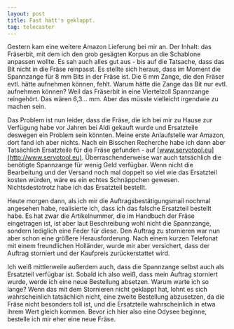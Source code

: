 ```yaml
---
layout: post
title: Fast hätt's geklappt.
tag: telecaster
---
```

Gestern kam eine weitere Amazon Lieferung bei mir an. Der Inhalt: das Fräserbit, mit dem ich den grob gesägten Korpus an die Schablone anpassen wollte. Es sah auch alles gut aus - bis auf die Tatsache, dass das Bit nicht in die Fräse reinpasst. Es stellte sich heraus, dass im Moment die Spannzange für 8 mm Bits in der Fräse ist. Die 6 mm Zange, die den Fräser evtl. hätte aufnehmen können, fehlt. Warum hätte die Zange das Bit nur evtl. aufnehmen können? Weil das Fräserbit in eine Viertelzoll Spannzange reingehört. Das wären 6,3... mm. Aber das müsste vielleicht irgendwie zu machen sein.

Das Problem ist nun leider, dass die Fräse, die ich bei mir zu Hause zur Verfügung habe vor Jahren bei Aldi gekauft wurde und Ersatzteile deswegen ein Problem sein könnten. Meine erste Anlaufstelle war Amazon, dort fand ich aber nichts. Nach ein Bisschen Recherche habe ich dann aber Tatsächlich Ersatzteile für die Fräse gefunden - auf [www.servotool.eu](http://www.servotool.eu). Überraschenderweise war auch tatsächlich die benötigte Spannzange für wenig Geld verfügbar. Wenn nicht die Bearbeitung und der Versand noch mal doppelt so viel wie das Ersatzteil kosten würden, wäre es ein echtes Schnäppchen gewesen. Nichtsdestotrotz habe ich das Ersatzteil bestellt.

Heute morgen dann, als ich mir die Auftragsbestätigungsmail nochmal angesehen habe, realisierte ich, dass ich das falsche Ersatzteil bestellt habe. Es hat zwar die Artikelnummer, die im Handbuch der Fräse eingetragen ist, ist aber laut Beschreibung wohl nicht die Spannzange, sondern lediglich eine Feder für diese. Den Auftrag zu stornieren war nun aber schon eine größere Herausforderung. Nach einem kurzen Telefonat mit einem freundlichen Holländer, wurde mir aber versichert, dass der Auftrag storniert und der Kaufpreis zurückerstattet wird.

Ich weiß mittlerweile außerdem auch, dass die Spannzange selbst auch als Ersatzteil verfügbar ist. Sobald ich also weiß, dass mein Auftrag storniert wurde, werde ich eine neue Bestellung absetzen. Warum warte ich so lange? Wenn das mit dem Stornieren nicht geklappt hat, lohnt es sich wahrscheinlich tatsächlich nicht, eine zweite Bestellung abzusetzen, da die Fräse nicht besonders toll ist, und die Ersatzteile wahrscheinlich in etwa ihrem Wert gleich kommen. Bevor ich hier also eine Odysee beginne, bestelle ich mir eher eine neue Fräse.
